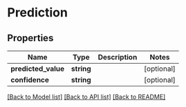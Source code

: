 # Prediction

## Properties
Name | Type | Description | Notes
------------ | ------------- | ------------- | -------------
**predicted_value** | **string** |  | [optional] 
**confidence** | **string** |  | [optional] 

[[Back to Model list]](../README.md#documentation-for-models) [[Back to API list]](../README.md#documentation-for-api-endpoints) [[Back to README]](../README.md)


